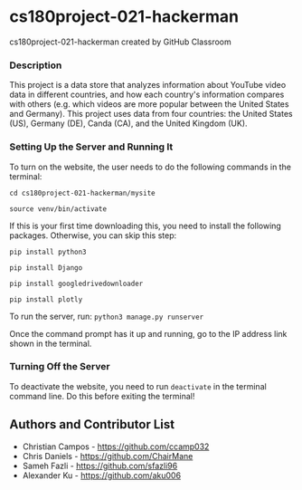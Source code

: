 # cs180project-021-hackerman
cs180project-021-hackerman created by GitHub Classroom      

### Description
This project is a data store that analyzes information about YouTube video data in different countries, and how each country's information compares with others (e.g. which videos are more popular between the United States and Germany). This project uses data from four countries: the United States (US), Germany (DE), Canda (CA), and the United Kingdom (UK).

### Setting Up the Server and Running It
To turn on the website, the user needs to do the following commands in the terminal:

`cd cs180project-021-hackerman/mysite`

`source venv/bin/activate`

If this is your first time downloading this, you need to install the following packages. Otherwise, you can skip this step:

`pip install python3`

`pip install Django`

`pip install googledrivedownloader`

`pip install plotly`

To run the server, run: `python3 manage.py runserver`

Once the command prompt has it up and running, go to the IP address link shown in the terminal.

### Turning Off the Server
To deactivate the website, you need to run `deactivate` in the terminal command line. Do this before exiting the terminal!

## Authors and Contributor List

* Christian Campos - https://github.com/ccamp032
* Chris Daniels - https://github.com/ChairMane
* Sameh Fazli - https://github.com/sfazli96
* Alexander Ku - https://github.com/aku006
